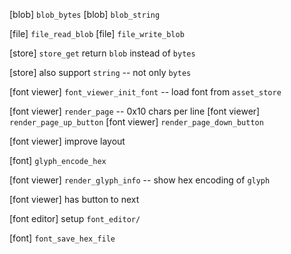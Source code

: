 [blob] `blob_bytes`
[blob] `blob_string`

[file] `file_read_blob`
[file] `file_write_blob`

[store] `store_get` return `blob` instead of `bytes`

[store] also support `string` -- not only `bytes`

[font viewer] `font_viewer_init_font` -- load font from `asset_store`

[font viewer] `render_page` -- 0x10 chars per line
[font viewer] `render_page_up_button`
[font viewer] `render_page_down_button`

[font viewer] improve layout

[font] `glyph_encode_hex`

[font viewer] `render_glyph_info` -- show hex encoding of `glyph`

[font viewer] has button to next

[font editor] setup `font_editor/`

[font] `font_save_hex_file`
